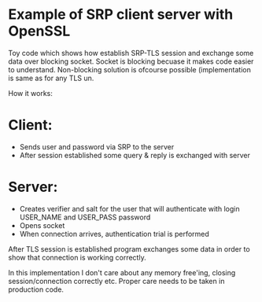 Example of SRP client server with OpenSSL
=========================================

Toy code which shows how establish SRP-TLS session and exchange some data
over blocking socket. Socket is blocking becuase it makes code easier to
understand. Non-blocking solution is ofcourse possible (implementation is
same as for any TLS un.

How it works:

Client:
=======
* Sends user and password via SRP to the server
* After session established some query & reply is exchanged with server

Server:
=======
* Creates verifier and salt for the user that will authenticate with
  login USER_NAME and USER_PASS password
* Opens socket
* When connection arrives, authentication trial is performed

After TLS session is established program exchanges some data in order to
show that connection is working correctly.

In this implementation I don't care about any memory free'ing, closing
session/connection correctly etc. Proper care needs to be taken in production
code.